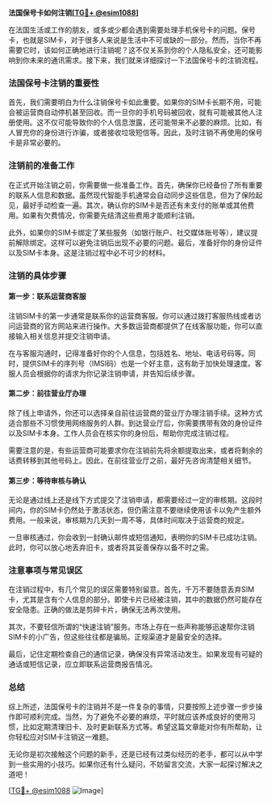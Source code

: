 **法国保号卡如何注销[[TG💪+ @esim1088](https://t.me/s/esim1088)]**

在法国生活或工作的朋友，或多或少都会遇到需要处理手机保号卡的问题。保号卡，也就是SIM卡，对于很多人来说是生活中不可或缺的一部分。然而，当你不再需要它时，该如何正确地进行注销呢？这不仅关系到你的个人隐私安全，还可能影响到你未来的通讯需求。接下来，我们就来详细探讨一下法国保号卡的注销流程。

### 法国保号卡注销的重要性

首先，我们需要明白为什么注销保号卡如此重要。如果你的SIM卡长期不用，可能会被运营商自动停机甚至回收。而一旦你的手机号码被回收，就有可能被其他人注册使用。这不仅可能导致你的个人信息泄露，还可能带来不必要的麻烦。比如，有人冒充你的身份进行诈骗，或者接收垃圾短信等。因此，及时注销不再使用的保号卡是非常必要的。

### 注销前的准备工作

在正式开始注销之前，你需要做一些准备工作。首先，确保你已经备份了所有重要的联系人信息和数据。虽然现代智能手机通常会自动同步这些信息，但为了保险起见，最好手动检查一遍。其次，确认你的SIM卡是否还有未支付的账单或其他费用。如果有欠费情况，你需要先结清这些费用才能顺利注销。

此外，如果你的SIM卡绑定了某些服务（如银行账户、社交媒体账号等），建议提前解除绑定。这样可以避免注销后出现不必要的问题。最后，准备好你的身份证件以及SIM卡本身。这是注销过程中必不可少的材料。

### 注销的具体步骤

#### 第一步：联系运营商客服

注销SIM卡的第一步通常是联系你的运营商客服。你可以通过拨打客服热线或者访问运营商的官方网站来进行操作。大多数运营商都提供了在线客服功能，你可以直接输入相关信息并提交注销申请。

在与客服沟通时，记得准备好你的个人信息，包括姓名、地址、电话号码等。同时，提供SIM卡的序列号（IMSI码）也是一个好主意，这有助于加快处理速度。客服人员会根据你的请求为你记录注销申请，并告知后续步骤。

#### 第二步：前往营业厅办理

除了线上申请外，你还可以选择亲自前往运营商的营业厅办理注销手续。这种方式适合那些不习惯使用网络服务的人群。到达营业厅后，你需要携带有效的身份证件以及SIM卡本身。工作人员会在核实你的身份后，帮助你完成注销过程。

需要注意的是，有些运营商可能要求你在注销前先将余额提取出来，或者将剩余的话费转移到其他号码上。因此，在前往营业厅之前，最好先咨询清楚相关细节。

#### 第三步：等待审核与确认

无论是通过线上还是线下方式提交了注销申请，都需要经过一定的审核期。这段时间内，你的SIM卡仍然处于激活状态，但仍需注意不要继续使用该卡以免产生额外费用。一般来说，审核期为几天到一周不等，具体时间取决于运营商的规定。

一旦审核通过，你会收到一封确认邮件或短信通知，表明你的SIM卡已成功注销。此时，你可以放心地丢弃旧卡，或者将其妥善保存以备不时之需。

### 注意事项与常见误区

在注销过程中，有几个常见的误区需要特别留意。首先，千万不要随意丢弃SIM卡，尤其是含有个人信息的部分。即使卡片已经被注销，其中的数据仍然可能存在安全隐患。正确的做法是剪碎卡片，确保无法再次使用。

其次，不要轻信所谓的“快速注销”服务。市场上存在一些声称能够迅速帮你注销SIM卡的小广告，但这些往往都是骗局。正规渠道才是最安全的选择。

最后，记住定期检查自己的通信记录，确保没有异常活动发生。如果发现有可疑的通话或短信记录，应立即联系运营商报告情况。

### 总结

综上所述，法国保号卡的注销并不是一件复杂的事情，只要按照上述步骤一步步操作即可顺利完成。当然，为了避免不必要的麻烦，平时就应该养成良好的使用习惯，比如定期清理旧卡、及时更新联系方式等。希望这篇文章能对你有所帮助，让你轻松应对SIM卡注销这一难题。

无论你是初次接触这个问题的新手，还是已经有过类似经历的老手，都可以从中学到一些实用的小技巧。如果你还有什么疑问，不妨留言交流，大家一起探讨解决之道吧！

[[TG💪+ @esim1088](https://t.me/s/esim1088) ![Image](https://i.postimg.cc/4NQfJmqS/Snipaste-2025-05-13-00-14-12.png)]